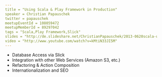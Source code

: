 ```yaml
---
title = "Using Scala & Play Framework in Production"
speaker = Christian Papauschek
twitter = papauschek
meetupEventId = 108059472
meetupMemberId = 89297042
tags = "Scala,Play Framework,Slick"
slides = "http://de.slideshare.net/ChristianPapauschek/2013-0620scala-usergroupviennasektor5playframework2pitfalls"
video = "http://www.youtube.com/watch?v=kMtiN33JI5M"
---
```

* Database Access via Slick 
* Integration with other Web Services (Amazon S3, etc.) 
* Refactoring & Action Composition 
* Internationalization and SEO